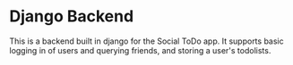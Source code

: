 # Django Backend

This is a backend built in django for the Social ToDo app. It supports basic logging in of users and querying friends, and storing a user's todolists.